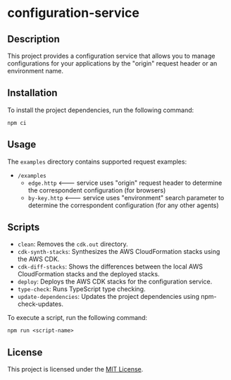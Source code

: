 # configuration-service

## Description

This project provides a configuration service that allows you to manage configurations for your applications by the "origin" request header or an environment name.

## Installation

To install the project dependencies, run the following command:

```
npm ci
```

## Usage

The `examples` directory contains supported request examples:

- `/examples`
   - `edge.http`    <--- service uses "origin" request header to determine the correspondent configuration (for browsers)
   - `by-key.http`    <--- service uses "environment" search parameter to determine the correspondent configuration (for any other agents)

## Scripts

- `clean`: Removes the `cdk.out` directory.
- `cdk-synth-stacks`: Synthesizes the AWS CloudFormation stacks using the AWS CDK.
- `cdk-diff-stacks`: Shows the differences between the local AWS CloudFormation stacks and the deployed stacks.
- `deploy`: Deploys the AWS CDK stacks for the configuration service.
- `type-check`: Runs TypeScript type checking.
- `update-dependencies`: Updates the project dependencies using npm-check-updates.

To execute a script, run the following command:

```
npm run <script-name>
```

## License

This project is licensed under the [MIT License](LICENSE).
